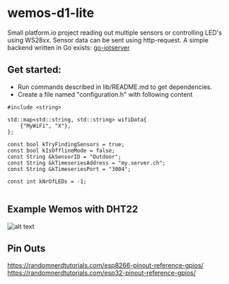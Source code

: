 # wemos-d1-lite
Small platform.io project reading out multiple sensors or controlling LED's using WS28xx.
Sensor data can be sent using http-request. A simple backend written in Go exists:
[go-iotserver](https://github.com/pat-rohn/go-iotedge)

## Get started:
- Run commands described in lib/README.md to get dependencies.
- Create a file named "configuration.h" with following content

```
#include <string>

std::map<std::string, std::string> wifiData{
    {"MyWiFi", "X"},
};

const bool kTryFindingSensors = true;
const bool kIsOfflineMode = false;
const String &kSensorID = "Outdoor";
const String &kTimeseriesAddress = "my.server.ch";
const String &kTimeseriesPort = "3004";

const int kNrOfLEDs = -1;


```

## Example Wemos with DHT22
![alt text](https://raw.githubusercontent.com/pat-rohn/wemos-d1-lite/main/wemosd1dht22.png)

## Pin Outs


https://randomnerdtutorials.com/esp8266-pinout-reference-gpios/
https://randomnerdtutorials.com/esp32-pinout-reference-gpios/
